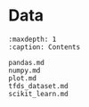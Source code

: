 # Data

```{toctree}
:maxdepth: 1
:caption: Contents

pandas.md
numpy.md
plot.md
tfds_dataset.md
scikit_learn.md
```
